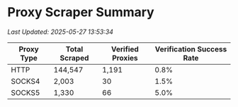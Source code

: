 # Proxy Scraper Summary

_Last Updated: 2025-05-27 13:53:34_

| Proxy Type | Total Scraped | Verified Proxies | Verification Success Rate |
|------------|--------------|------------------|--------------------------|
| HTTP | 144,547 | 1,191 | 0.8% |
| SOCKS4 | 2,003 | 30 | 1.5% |
| SOCKS5 | 1,330 | 66 | 5.0% |
